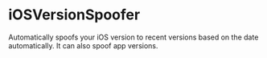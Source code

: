 # iOSVersionSpoofer
 Automatically spoofs your iOS version to recent versions based on the date automatically. It can also spoof app versions.
